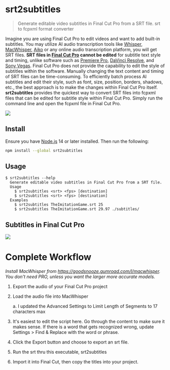 # srt2subtitles 

> Generate editable video subtitles in Final Cut Pro from a SRT file. srt to fcpxml format converter

Imagine you are using Final Cut Pro to edit videos and want to add built-in subtitles. You may utilize AI audio transcription tools like [Whisper](https://openai.com/research/whisper), [MacWhisper](https://goodsnooze.gumroad.com/l/macwhisper), [Aiko](https://sindresorhus.com/aiko) or any online audio transcription platform, you will get SRT files. **SRT files in [Final Cut Pro](https://www.apple.com/au/final-cut-pro/) cannot be edited** for subtitle text style and timing, unlike software such as [Premiere Pro](https://www.adobe.com/au/lead/creativecloud/premiere.html?), [DaVinci Resolve](https://www.blackmagicdesign.com/products/davinciresolve), and [Sony Vegas](https://www.vegascreativesoftware.com/us/vegas-pro/). Final Cut Pro does not provide the capability to edit the style of subtitles within the software. Manually changing the text content and timing of SRT files can be time-consuming. To efficiently batch process AI subtitles and edit their style, such as font, size, position, borders, shadows, etc., the best approach is to make the changes within Final Cut Pro itself. **srt2subtitles** provides the quickest way to convert SRT files into fcpxml files that can be edited for subtitle style within Final Cut Pro. Simply run the command line and open the fcpxml file in Final Cut Pro.

<img src="srt2subtitles-cli-screenshot.gif">

## Install
Ensure you have [Node.js](https://nodejs.org) 14 or later installed. Then run the following:
```sh
npm install --global srt2subtitles
```

## Usage
```
$ srt2subtitles --help
  Generate editable video subtitles in Final Cut Pro from a SRT file.
  Usage
	$ srt2subtitles <srt> <fps> [destination]
	$ srt2subtitles <srt> <fps> [destination]
  Examples
	$ srt2subtitles TheImitationGame.srt 25
	$ srt2subtitles TheImitationGame.srt 29.97 ./subtitles/
```



## Subtitles in Final Cut Pro

<img src="fcpx-project-screenshot.png">


# Complete Workflow

*Install MacWhisper from https://goodsnooze.gumroad.com/l/macwhisper. You don't need PRO, unless you want the larger more accurate models.*

1. Export the audio of your Final Cut Pro project
1. Load the audio file into MacWhisper
    
    a. I updated the Advanced Settings to Limit Length of Segments to 17 characters max

1. It's easiest to edit the script here. Go through the content to make sure it makes sense. If there is a word that gets recognized wrong, update Settings > Find & Replace with the word or phrase.
1. Click the Export button and choose to export an srt file.
1. Run the srt thru this executable, srt2subtitles
1. Import it into Final Cut, then copy the titles into your project.  

